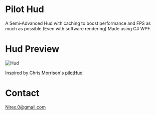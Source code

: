 # Pilot Hud
A Semi-Advanced Hud with caching to boost performance and FPS as much as possible (Even with software rendering) Made using C# WPF.

# Hud Preview
![Hud](https://raw.githubusercontent.com/nirex0/PilotHud/master/res/Hud.png)

Inspired by Chris Morrison's [pilotHud](github.com/Chris-morrison/pilotHud)

# Contact

Nirex.0@gmail.com
